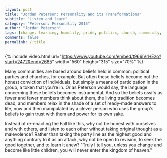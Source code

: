 ```yaml
---
layout: post
title: "Jordan Peterson: Personality and its Transformations"
subtitle: "Listen and learn"
category: "Peterson: Personality 2015"
author: "Jordan Peterson"
tags: [change, learning, humility, pride, politics, church, community, power]
comments: false
permalink: /:title
---
```


{% include video.html url="https://www.youtube.com/embed/t966lVrHEzo?start=2472&end=2685" width="560" height="315" size="70%" %}

Many communities are based around beliefs held in common: political parties and churches, for example. But often these beliefs become not the honest conviction of individuals, but simply a means of participation in the group, a token that you're in. Or as Peterson would say, the language concerning these beliefs becomes instrumental. And so the beliefs ossify as fewer and fewer members think about them, the living tradition becomes dead, and members relax in the shade of a set of ready-made answers to life, now and then manipulated by a clever person who uses the group's beliefs to gain trust with them and power for its own sake.

Instead of re-enacting the Fall like this, why not be honest with ourselves and with others, and listen to each other without taking original thought as a malevolence? Rather than taking the party line as the highest good and anything contrary to it as an attack, why not be open to revision, to seek the good together, and to learn it anew? "Truly I tell you, unless you change and become like little children, you will never enter the kingdom of heaven."